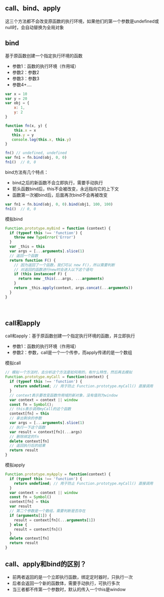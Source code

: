 ## call、bind、apply
这三个方法都不会改变原函数的执行环境，如果他们的第一个参数是undefined或null时，会自动替换为全局对象

## bind
基于原函数创建一个指定执行环境的函数
* 参数1：函数的执行环境（作用域）
* 参数2：参数2
* 参数3：参数3
* 参数4+....
```js
var x = 10
var y = 20
var obj = {
    x: 1,
    y: 2
}

function fn(x, y) {
    this.x = x
   this.y = y
   console.log(this.x, this.y)
}

fn() // undefined, undefined
var fn1 = fn.bind(obj, 0, 0)
fn1()  // 0, 0
```

bind方法有几个特点：
* bind之后的新函数不会立即执行，需要手动执行
* 箭头函数bind后，this不会被改变，永远指向它的上下文
* 函数第一次被bind后，后面再次bind不会再被改变
```js
var fn1 = fn.bind(obj, 0, 0).bind(obj1, 100, 100)
fn1()  // 0, 0
```

模拟bind
```js
Function.prototype.myBind = function (context) {
  if (typeof this !== 'function') {
    throw new TypeError('Error')
  }
  var _this = this
  var args = [...arguments].slice(1)
  // 返回一个函数
  return function F() {
    // 因为返回了一个函数，我们可以 new F()，所以需要判断
    // 对返回的函数进行new时会进入以下这个语句
    if (this instanceof F) {
      return new _this(...args, ...arguments)
    }
    return _this.apply(context, args.concat(...arguments))
  }
}
```

<br/> 

## call和apply

call和apply：基于原函数创建一个指定执行环境的函数，并立即执行
* 参数1：函数的执行环境（作用域）
* 参数2：参数，call是一个一个传参，而apply传递的是一个数组

模拟call
```js
// 模拟一个方法时，去分析这个方法是如何用的，有什么特性，然后再去模拟
Function.prototype.myCall = function(context) {
  if (typeof this !== 'function') {
    return undefined; // 用于防止 Function.prototype.myCall() 直接调用
  }
  // context表示要改变函数作用域的新对象，没有值则为window
  var context = context || window
  const fn = Symbol();
  // this表示调用myCall的这个函数
  context[fn] = this
  // 拿出剩余的参数
  var args = [...arguments].slice(1)
  // 执行一下这个函数
  var result = context[fn](...args)
  // 删除绑定的fn
  delete context[fn]
  // 返回执行后的结果
  return result
}
```


模拟apply
```js
Function.prototype.myApply = function(context) {
  if (typeof this !== 'function') {
    return undefined; // 用于防止 Function.prototype.myCall() 直接调用
  }
  var context = context || window
  const fn = Symbol()
  context[fn] = this
  var result
  // 第二个参数是一个数组，需要判断是否存在
  if (arguments[1]) {
    result = context[fn](...arguments[1])
  } else {
    result = context[fn]()
  }
  delete context[fn]
  return result
}
```

## call、apply和bind的区别？
* 前两者返回的是一个立即执行函数，绑定定时器时，只执行一次
* 后者会返回一个新的函数体，需要手动执行，可执行多次
* 当三者都不传第一个参数时，默认的传入一个this是window
